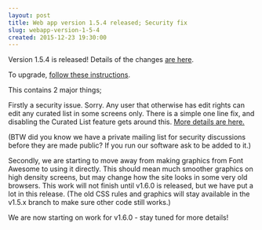 ```yaml
---
layout: post
title: Web app version 1.5.4 released; Security fix
slug: webapp-version-1-5-4
created: 2015-12-23 19:30:00
---
```


Version 1.5.4 is released! Details of the changes [are here](http://ican.openacalendar.org/webapp/release/1.5.4.html).

To upgrade, [follow these instructions](http://docs.openacalendar.org/en/v1.5.x/serveradministrators/core/upgrading.html).

This contains 2 major things;

Firstly a security issue. Sorry. Any user that otherwise has edit rights can edit any curated list in some screens only. There is a simple one line fix, and disabling the Curated List feature gets around this. [More details are here.](https://github.com/OpenACalendar/OpenACalendar-Web-Core/issues/515)

(BTW did you know we have a private mailing list for security discussions before they are made public? If you run our software ask to be added to it.)

Secondly, we are starting to move away from making graphics from Font Awesome to using it directly. This should mean much smoother graphics on high density screens, but may change how the site looks in some very old browsers. This work will not finish until v1.6.0 is released, but we have put a lot in this release. (The old CSS rules and graphics will stay available in the v1.5.x branch to make sure other code still works.)

We are now starting on work for v1.6.0 - stay tuned for more details!
